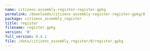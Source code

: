 ```yaml
---
name: citizens-assembly-register-register-gpkg
permalink: /downloads/citizens-assembly-register-register-gpkg/0
package: citizens_assembly_register
title: register
filename: register.gpkg
version: '0'
full_version: 0.4.1
file: /data/citizens_assembly_register/0/register.gpkg
---
```

